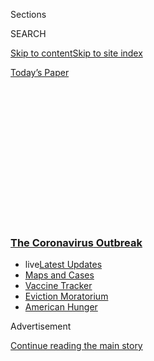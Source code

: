 <div id="app">

<div>

<div>

<div>

<div class="NYTAppHideMasthead css-1q2w90k e1suatyy0">

<div class="section css-ui9rw0 e1suatyy2">

<div class="css-eph4ug er09x8g0">

<div class="css-6n7j50">

</div>

<span class="css-1dv1kvn">Sections</span>

<div class="css-10488qs">

<span class="css-1dv1kvn">SEARCH</span>

</div>

[Skip to content](#site-content)[Skip to site
index](#site-index)

</div>

<div class="css-10698na e1huz5gh0">

</div>

</div>

<div id="masthead-bar-one" class="section hasLinks css-15hmgas e1csuq9d3">

<div class="css-uqyvli e1csuq9d0">

</div>

<div class="css-1uqjmks e1csuq9d1">

</div>

<div class="css-9e9ivx">

[](https://myaccount.nytimes3xbfgragh.onion/auth/login?response_type=cookie&client_id=vi)

</div>

<div class="css-1bvtpon e1csuq9d2">

[Today’s
Paper](https://www.nytimes3xbfgragh.onion/section/todayspaper)

</div>

</div>

</div>

</div>

<div data-aria-hidden="false">

<div id="site-content" data-role="main">

<div>

<div class="css-1aor85t" style="opacity:0.000000001;z-index:-1;visibility:hidden">

<div class="css-1hqnpie">

<div class="css-epjblv">

<span class="css-z6pdnw">What if We Worried Less About the Accuracy of
Coronavirus
Tests?</span>

</div>

<div class="css-k008qs">

<div class="css-1iwv8en">

<span class="css-18z7m18"></span>

<div>

<div>

</div>

</div>

</div>

<span class="css-1n6z4y">https://nyti.ms/2QazRyY</span>

<div class="css-1705lsu">

<div class="css-4xjgmj">

<div class="css-4skfbu" data-role="toolbar" data-aria-label="Social Media Share buttons, Save button, and Comments Panel with current comment count" data-testid="share-tools">

  - 
  - 
  - 
  - 
    
    <div class="css-6n7j50">
    
    </div>

  - 

</div>

</div>

</div>

</div>

</div>

</div>

<div class="css-13pd83m">

<div class="css-l9svim">

### [<span class="css-pa1jbp"><span class="css-1rxm0ex">The Coronavirus</span><span class="css-1rxm0ex"> Outbreak</span></span>](https://www.nytimes3xbfgragh.onion/news-event/coronavirus?name=styln-coronavirus-national&region=TOP_BANNER&block=storyline_menu_recirc&action=click&pgtype=Article&impression_id=8eb19b30-f1cf-11ea-b346-6f5f5ea5e57a&variant=undefined)

  - <span class="css-ousu42"><span class="css-12clwdu">live</span>[Latest
    Updates](https://www.nytimes3xbfgragh.onion/2020/09/08/world/covid-19-coronavirus.html?name=styln-coronavirus-national&region=TOP_BANNER&block=storyline_menu_recirc&action=click&pgtype=Article&impression_id=8eb19b31-f1cf-11ea-b346-6f5f5ea5e57a&variant=undefined)</span>
  - <span class="css-ousu42">[Maps and
    Cases](https://www.nytimes3xbfgragh.onion/interactive/2020/us/coronavirus-us-cases.html?name=styln-coronavirus-national&region=TOP_BANNER&block=storyline_menu_recirc&action=click&pgtype=Article&impression_id=8eb1c240-f1cf-11ea-b346-6f5f5ea5e57a&variant=undefined)</span>
  - <span class="css-ousu42">[Vaccine
    Tracker](https://www.nytimes3xbfgragh.onion/interactive/2020/science/coronavirus-vaccine-tracker.html?name=styln-coronavirus-national&region=TOP_BANNER&block=storyline_menu_recirc&action=click&pgtype=Article&impression_id=8eb1c241-f1cf-11ea-b346-6f5f5ea5e57a&variant=undefined)</span>
  - <span class="css-ousu42">[Eviction
    Moratorium](https://www.nytimes3xbfgragh.onion/2020/09/02/your-money/eviction-moratorium-covid.html?name=styln-coronavirus-national&region=TOP_BANNER&block=storyline_menu_recirc&action=click&pgtype=Article&impression_id=8eb1c242-f1cf-11ea-b346-6f5f5ea5e57a&variant=undefined)</span>
  - <span class="css-ousu42">[American
    Hunger](https://www.nytimes3xbfgragh.onion/interactive/2020/09/02/magazine/food-insecurity-hunger-us.html?name=styln-coronavirus-national&region=TOP_BANNER&block=storyline_menu_recirc&action=click&pgtype=Article&impression_id=8eb1c243-f1cf-11ea-b346-6f5f5ea5e57a&variant=undefined)</span>

</div>

</div>

<div id="top-wrapper" class="css-1sy8kpn">

<div id="top-slug" class="css-l9onyx">

Advertisement

</div>

[Continue reading the main
story](#after-top)

<div class="ad top-wrapper" style="text-align:center;height:100%;display:block;min-height:250px">

<div id="top" class="place-ad" data-position="top" data-size-key="top">

</div>

</div>

<div id="after-top">

</div>

</div>

<div id="sponsor-wrapper" class="css-1hyfx7x">

<div id="sponsor-slug" class="css-19vbshk">

Supported by

</div>

[Continue reading the main
story](#after-sponsor)

<div id="sponsor" class="ad sponsor-wrapper" style="text-align:center;height:100%;display:block">

</div>

<div id="after-sponsor">

</div>

</div>

[Studies
Show](/column/studies-show "Studies Show")

<div class="css-1vkm6nb ehdk2mb0">

# What if We Worried Less About the Accuracy of Coronavirus Tests?

</div>

<div class="css-79elbk" data-testid="photoviewer-wrapper">

<div class="css-z3e15g" data-testid="photoviewer-wrapper-hidden">

</div>

<div class="css-1a48zt4 ehw59r15" data-testid="photoviewer-children">

![<span class="css-ach9cc e1z0qqy90" itemprop="copyrightHolder"><span class="css-1ly73wi e1tej78p0">Credit...</span><span><span>Illustration
by Ori
Toor</span></span></span>](https://static01.graylady3jvrrxbe.onion/images/2020/08/23/magazine/23mag-studies/23mag-studies-articleLarge.jpg?quality=75&auto=webp&disable=upscale)

</div>

</div>

<div class="css-xt80pu e12qa4dv0">

<div class="css-18e8msd">

<div class="css-vp77d3 epjyd6m0">

<div class="css-1baulvz">

By <span class="css-1baulvz last-byline" itemprop="name">Kim
Tingley</span>

</div>

</div>

  - 
    
    <div class="css-1ea1lzw e16638kd2">
    
    Published Aug. 20, 2020Updated Aug. 24,
    2020
    
    </div>

  - 
    
    <div class="css-4xjgmj">
    
    <div class="css-pvvomx" data-role="toolbar" data-aria-label="Social Media Share buttons, Save button, and Comments Panel with current comment count" data-testid="share-tools">
    
      - 
      - 
      - 
      - 
        
        <div class="css-6n7j50">
        
        </div>
    
      - 
    
    </div>
    
    </div>

</div>

</div>

<div class="section meteredContent css-1r7ky0e" name="articleBody" itemprop="articleBody">

<div class="css-1fanzo5 StoryBodyCompanionColumn">

<div class="css-53u6y8">

Accuracy is everything**,** typically, when we take a diagnostic test —
an incorrect result can lead to anguish and erroneous, if not harmful,
treatment. Currently the most reliable way to identify a coronavirus
infection is by a polymerase chain reaction (P.C.R.) test: A swab,
usually taken from the nasal passage, produces a sample that is then
sent to a specialized laboratory. P.C.R. tests, which can detect minute
amounts of genetic material from the virus, cost upward of $100; in
ideal circumstances, they take just hours to analyze. But because of
high demand, supply shortages and other issues, many commercial labs are
taking more than a week to process them. That means a positive test
often comes back too late to enable contact tracers to notify those who
have been exposed before they might in turn infect others. In these
circumstances, the diagnosis is useful only for making personal health
decisions and providing data on the rate of infection in a community.

In a July 21 report in [JAMA Internal
Medicine,](https://jamanetwork.com/journals/jamainternalmedicine/fullarticle/2768834)
the C.D.C.’s response team for Covid-19 estimated that nine out of 10
infections are not being identified — and obstacles to getting tested
are probably major reasons. To capture more of those cases, many of
which may not show obvious symptoms, says Daniel Larremore, a
computational biologist at the University of Colorado, Boulder, “we need
to shift our thinking.” Specifically, he says, we need to go from
prioritizing the accuracy of individual test results to prioritizing the
ability of a testing system to reduce the rate of the virus in a given
population — even if that results in more misdiagnoses.

To see how this could work in practice, consider one strategy for
increasing testing capacity: pooling samples for analysis. Suppose one
person in 100 has the virus. Testers take and label a nasal swab from
all of them; a portion of each sample is saved, and the rest is grouped
with the samples taken from nine other people. The lab then runs 10
analyses, one for each group of 10 samples. Nine of those will return
negative results, a determination given to all 90 members in those
groups. The lab then retests each individual sample in the positive
group to find the infected member. Over all, the lab has conducted 20
analyses, rather than the 100 needed to test everyone individually.

At a certain threshold, diluting samples by combining them with so many
others might make the virus harder to detect, but the technique has
proved effective in batches of five for P.C.R. testing.
[Nebraska](https://academic.oup.com/ajcp/article/153/6/715/5822023) was
able to stretch its supplies by pooling, except among populations with
high infection rates, which cause more groups to test positive and thus
require more individual assays. “That can change week to week and
possibly day to day,” says Jonathan Kolstad, an economist at the
University of California, Berkeley. “Florida, three months ago, you
could have done pretty big pools. Now you wouldn’t want that.” But, he
and his colleagues note in a working paper published in July in [the
National Bureau of Economic
Research,](https://www.nber.org/papers/w27457) computer modeling could
use factors like a person’s age, job, ZIP code and social networks to
classify people by their risk of infection and group their samples
accordingly. In theory, as more people with the virus are removed from
circulating among others, the infection rate will go down and the pools
can be expanded, making testing more efficient. Consequently, the
economists’ analysis showed, testing daily would cost only twice as much
as testing monthly.

</div>

</div>

<div class="css-1fanzo5 StoryBodyCompanionColumn">

<div class="css-53u6y8">

Even when pooled, P.C.R. testing, which detects about 98 percent of
infections and returns very few false positives, is too impractical as a
way to regularly test millions of people. Because it’s so precise, it
may identify traces of the virus for weeks after a person has stopped
being contagious, says Michael Mina, a pathologist at the Harvard T.H.
Chan School of Public Health. But significantly less sensitive tests
could still prevent outbreaks — if the testing was frequent enough and
returned almost instant results. In July, researchers from the Yale
School of Public Health published a study in [JAMA Network
Open](https://jamanetwork.com/journals/jamanetworkopen/fullarticle/2768923)
that models screening scenarios for college campuses. They found that
testing students every two days with a method that detects just 70
percent of the infections would be able to contain the virus. This
conclusion depended on an important assumption, however: that students
identified as infected are isolated within eight hours and that all
students are taking preventive measures like social distancing and
wearing masks indoors. If students are tested only upon showing
symptoms, outbreaks could not be
contained.

</div>

</div>

<div class="css-79elbk" data-testid="photoviewer-wrapper">

<div class="css-z3e15g" data-testid="photoviewer-wrapper-hidden">

</div>

<div class="css-1a48zt4 ehw59r15" data-testid="photoviewer-children">

![<span class="css-ach9cc e1z0qqy90" itemprop="copyrightHolder"><span class="css-1ly73wi e1tej78p0">Credit...</span><span>Illustration
by Ori
Toor</span></span>](https://static01.graylady3jvrrxbe.onion/images/2020/08/23/magazine/23mag-studies-02/23mag-studies-02-articleLarge.jpg?quality=75&auto=webp&disable=upscale)

</div>

</div>

<div class="css-1fanzo5 StoryBodyCompanionColumn">

<div class="css-53u6y8">

The same principle also seems to apply in less tightly controlled
environments. A group of researchers including Larremore and Mina
simulated a small city and a large university, in order to model the
effect of tests that varied in their accuracy, frequency and turnaround
time. In a preprint paper [released at the end of
June](https://www.medrxiv.org/content/10.1101/2020.06.22.20136309v2.full.pdf),
they reported that weekly screening of everyone with tests that are 100
times less sensitive than P.C.R. tests would prevent outbreaks if the
results were immediate and positive cases self-isolate. Mina is pushing
for rapid federal deployment of at-home tests, cheap enough to use
daily, which several companies are developing.

<div id="NYT_MAIN_CONTENT_2_REGION" class="css-9tf9ac">

<div>

</div>

</div>

But such tests face regulatory hurdles before they can be produced
widely. Other rapid tests that are available now may need to be refined
further before they can be “operationalized,” or used effectively in an
actual setting, like a school, according to Dave O’Connor. He and
colleagues in the AIDS Vaccine Reseach Laboratory at the University of
Wisconsin, Madison, have been piloting what is called a loop-mediated
isothermal amplification (LAMP) test, which can be done on saliva, as
part of the N.I.H. Rapid Acceleration of Diagnostics initiative. They’re
running their project out of a minivan. “The first day we tested five or
six people,” he told me. “Today we ran 80.”

The question then is whether such screening actually works. A report
published by [the Center for Infectious Disease Research and Policy at
the University of
Minnesota](https://www.cidrap.umn.edu/sites/default/files/public/downloads/cidrap-covid19-viewpoint-part3.pdf)
warns that simply testing a wider swath of the population will be
counterproductive unless the “the right test is given to the right
person at the right time” and then that person takes appropriate action
in response. For instance, says Tom Friedrich, who is part of the
Wisconsin effort, do positive cases self-isolate? “Or do we discover
that it’s just really hard for people to modify their behaviors?” If
overtaxed local health departments are “making a trade-off to rapidly
test a bunch of asymptomatic people with no known exposure, instead of
testing symptomatic folks” — those who are more likely to pose a risk to
others — “that’s a problem,” says Angela Ulrich, one of the Minnesota
report’s authors.

</div>

</div>

<div class="css-1fanzo5 StoryBodyCompanionColumn">

<div class="css-53u6y8">

Recently seven states struck a deal to jointly purchase three million
antigen tests, which look for viral proteins and return results in
minutes. To detect infection, they require that more of the virus be
present than P.C.R. tests do, but, Mina says, they may be able to
“capture the vast majority of people at risk of spreading it at the
time that they’re taking it.” He adds, though: “It doesn’t mean you’re
not going to be positive tomorrow or that you weren’t positive
yesterday.”

To filter out enough asymptomatic carriers to reduce overall infection
rates, such rapid tests would need to be given every few days, focusing
first, when supplies are limited, on groups with the highest risk of
spreading the virus. “Imagine that you go to the airport and check your
bags and then you spit in a tube,” Larremore told me. If your test is
positive, you can’t fly and are sent for a diagnostic follow-up. A
system like that, he says, even if set up by individual companies or
schools, would reduce spread and free up more P.C.R. tests for people
with symptoms: “Every little bit helps here.”

Compared with a diagnostic test, a screening test would give the taker
no definitive health information; being identified as infected would
incur costs like lost wages. But, Larremore says, we shouldn’t
underestimate the value of giving information to someone that “allows
you to protect people around you.” If we could act on that knowledge
immediately, testing positive, instead of being the frightening news it
often is now, could actually be, Larremore says, “really empowering.”

</div>

</div>

</div>

<div>

</div>

<div>

</div>

<div>

</div>

<div>

<div id="bottom-wrapper" class="css-1ede5it">

<div id="bottom-slug" class="css-l9onyx">

Advertisement

</div>

[Continue reading the main
story](#after-bottom)

<div id="bottom" class="ad bottom-wrapper" style="text-align:center;height:100%;display:block;min-height:90px">

</div>

<div id="after-bottom">

</div>

</div>

</div>

</div>

</div>

## Site Index

<div>

</div>

## Site Information Navigation

  - [© <span>2020</span> <span>The New York Times
    Company</span>](https://help.nytimes3xbfgragh.onion/hc/en-us/articles/115014792127-Copyright-notice)

<!-- end list -->

  - [NYTCo](https://www.nytco.com/)
  - [Contact
    Us](https://help.nytimes3xbfgragh.onion/hc/en-us/articles/115015385887-Contact-Us)
  - [Work with us](https://www.nytco.com/careers/)
  - [Advertise](https://nytmediakit.com/)
  - [T Brand Studio](http://www.tbrandstudio.com/)
  - [Your Ad
    Choices](https://www.nytimes3xbfgragh.onion/privacy/cookie-policy#how-do-i-manage-trackers)
  - [Privacy](https://www.nytimes3xbfgragh.onion/privacy)
  - [Terms of
    Service](https://help.nytimes3xbfgragh.onion/hc/en-us/articles/115014893428-Terms-of-service)
  - [Terms of
    Sale](https://help.nytimes3xbfgragh.onion/hc/en-us/articles/115014893968-Terms-of-sale)
  - [Site
    Map](https://spiderbites.nytimes3xbfgragh.onion)
  - [Help](https://help.nytimes3xbfgragh.onion/hc/en-us)
  - [Subscriptions](https://www.nytimes3xbfgragh.onion/subscription?campaignId=37WXW)

</div>

</div>

</div>

</div>
